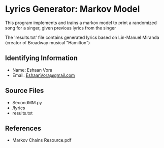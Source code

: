 # Lyrics Generator: Markov Model

This program implements and trains a markov model to print a randomized song for a singer, given previous lyrics from the singer

The 'results.txt' file contains generated lyrics based on Lin-Manuel Miranda (creator of Broadway musical "Hamilton")

## Identifying Information

* Name: Eshaan Vora
* Email: EshaanVora@gmail.com

## Source Files

* SecondMM.py
* /lyrics
* results.txt

## References

* Markov Chains Resource.pdf